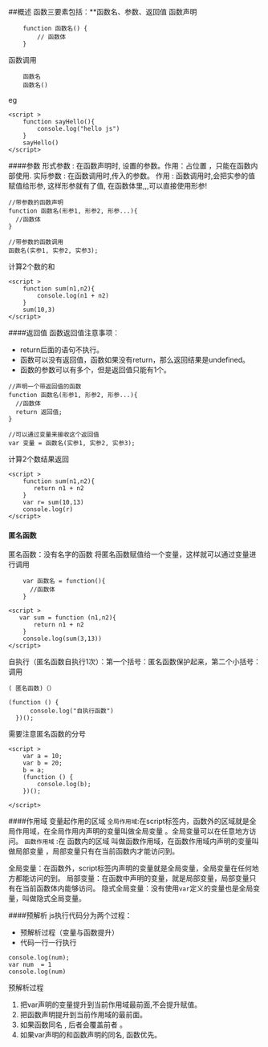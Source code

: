 ##概述
函数三要素包括：**函数名、参数、返回值
函数声明
```
    function 函数名() {
        // 函数体
    }
```
函数调用 
```
    函数名
    函数名()
```
eg
```
<script >
    function sayHello(){
        console.log("hello js")
    }
    sayHello()
</script>
```
####参数
形式参数 : 在函数声明时, 设置的参数。作用：占位置 ，只能在函数内部使用.
实际参数 : 在函数调用时,传入的参数。 作用 : 函数调用时,会把实参的值赋值给形参, 这样形参就有了值, 在函数体里,,,可以直接使用形参!
```
//带参数的函数声明
function 函数名(形参1, 形参2, 形参...){
  //函数体
}

//带参数的函数调用
函数名(实参1, 实参2, 实参3);
```
计算2个数的和
```
<script >
    function sum(n1,n2){
        console.log(n1 + n2)
    }
    sum(10,3)
</script>
```
####返回值
函数返回值注意事项：
- return后面的语句不执行。
- 函数可以没有返回值，函数如果没有return，那么返回结果是undefined。
- 函数的参数可以有多个，但是返回值只能有1个。
```
//声明一个带返回值的函数
function 函数名(形参1, 形参2, 形参...){
  //函数体
  return 返回值;
}

//可以通过变量来接收这个返回值
var 变量 = 函数名(实参1, 实参2, 实参3);
```
计算2个数结果返回
```
<script >
    function sum(n1,n2){
       return n1 + n2
    }
    var r= sum(10,13)
    console.log(r)
</script>
```
#### 匿名函数 
匿名函数：没有名字的函数
将匿名函数赋值给一个变量，这样就可以通过变量进行调用
```
    var 函数名 = function(){
      //函数体
    }
```
```
<script >
   var sum = function (n1,n2){
       return n1 + n2
    }
    console.log(sum(3,13))
</script>
```
自执行（匿名函数自执行1次）：第一个括号：匿名函数保护起来，第二个小括号：调用
 ```
( 匿名函数)（）
```
```
(function () {
      console.log("自执行函数")
  })();
```
需要注意匿名函数的分号
```
<script >
    var a = 10;
    var b = 20;
    b = a;
    (function () {
        console.log(b);
    })();

</script>
```

####作用域
变量起作用的区域
`全局作用域`:在script标签内，函数外的区域就是全局作用域，在全局作用内声明的变量叫做全局变量 。全局变量可以在任意地方访问。
`函数作用域` :在 函数内的区域   叫做函数作用域，在函数作用域内声明的变量叫做局部变量 ，局部变量只有在当前函数内才能访问到。

全局变量：在函数外，script标签内声明的变量就是全局变量，全局变量在任何地方都能访问的到。
局部变量：在函数中声明的变量，就是局部变量，局部变量只有在当前函数体内能够访问。
隐式全局变量：没有使用`var`定义的变量也是全局变量，叫做隐式全局变量。

####预解析
js执行代码分为两个过程：
- 预解析过程（变量与函数提升）
- 代码一行一行执行
```
console.log(num);
var num  = 1
console.log(num)
```
 预解析过程
1. 把var声明的变量提升到当前作用域最前面,不会提升赋值。
2. 把函数声明提升到当前作用域的最前面。
3. 如果函数同名 ,  后者会覆盖前者 。
4. 如果var声明的和函数声明的同名,  函数优先。





